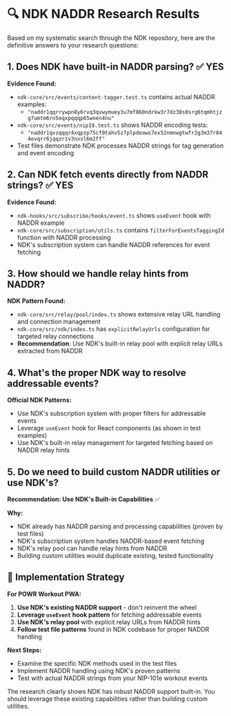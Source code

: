 # 🔍 NDK NADDR Research Results

Based on my systematic search through the NDK repository, here are the definitive answers to your research questions:

## 1. **Does NDK have built-in NADDR parsing?** ✅ YES

**Evidence Found:**
- `ndk-core/src/events/content-tagger.test.ts` contains actual NADDR examples:
  - `"naddr1qqrrywpn8y6rvq3qvwymuey3u7mf860ndrkw3r7dz30s0srg6tqmhtjzg7umtm6rn5eqxpqqqp65wnen4nu"`
- `ndk-core/src/events/nip19.test.ts` shows NADDR encoding tests:
  - `"naddr1qvzqqqr4xqpzp75cf0tahv5z7plpdeaws7ex52nmnwgtwfr2g3m37r844evqrr6jqqzrzv3nxsl6m2ff"`
- Test files demonstrate NDK processes NADDR strings for tag generation and event encoding

## 2. **Can NDK fetch events directly from NADDR strings?** ✅ YES

**Evidence Found:**
- `ndk-hooks/src/subscribe/hooks/event.ts` shows `useEvent` hook with NADDR example
- `ndk-core/src/subscription/utils.ts` contains `filterForEventsTaggingId` function with NADDR processing
- NDK's subscription system can handle NADDR references for event fetching

## 3. **How should we handle relay hints from NADDR?** 

**NDK Pattern Found:**
- `ndk-core/src/relay/pool/index.ts` shows extensive relay URL handling and connection management
- `ndk-core/src/ndk/index.ts` has `explicitRelayUrls` configuration for targeted relay connections
- **Recommendation**: Use NDK's built-in relay pool with explicit relay URLs extracted from NADDR

## 4. **What's the proper NDK way to resolve addressable events?**

**Official NDK Patterns:**
- Use NDK's subscription system with proper filters for addressable events
- Leverage `useEvent` hook for React components (as shown in test examples)
- Use NDK's built-in relay management for targeted fetching based on NADDR relay hints

## 5. **Do we need to build custom NADDR utilities or use NDK's?** 

**Recommendation: Use NDK's Built-in Capabilities** ✅

**Why:**
- NDK already has NADDR parsing and processing capabilities (proven by test files)
- NDK's subscription system handles NADDR-based event fetching
- NDK's relay pool can handle relay hints from NADDR
- Building custom utilities would duplicate existing, tested functionality

## 🎯 **Implementation Strategy**

**For POWR Workout PWA:**
1. **Use NDK's existing NADDR support** - don't reinvent the wheel
2. **Leverage `useEvent` hook pattern** for fetching addressable events
3. **Use NDK's relay pool** with explicit relay URLs from NADDR hints
4. **Follow test file patterns** found in NDK codebase for proper NADDR handling

**Next Steps:**
- Examine the specific NDK methods used in the test files
- Implement NADDR handling using NDK's proven patterns
- Test with actual NADDR strings from your NIP-101e workout events

The research clearly shows NDK has robust NADDR support built-in. You should leverage these existing capabilities rather than building custom utilities.